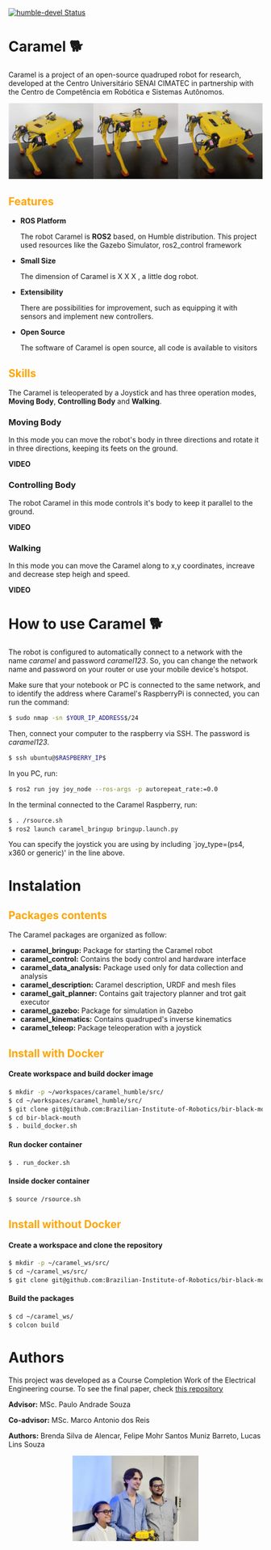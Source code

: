 [![humble-devel Status](https://github.com/ROBOTIS-GIT/turtlebot3/workflows/humble-devel/badge.svg)](https://github.com/Brazilian-Institute-of-Robotics/bir-black-mouth/tree/devel)

# **Caramel**  :dog2:
Caramel is a project of an open-source quadruped robot for research, developed at the Centro Universitário SENAI CIMATEC in partnership with the Centro de Competência em Robótica e Sistemas Autônomos.

<p align="center">
    <img src="./images/caramel-top-image.png" alt="caramel-robot" width="600"/>
</p>


## <span style="color: orange">**Features**</span>
- **ROS Platform**
   
    The robot Caramel is **ROS2** based, on Humble distribution. This project used resources like the Gazebo Simulator, ros2_control framework
- **Small Size**

    The dimension of Caramel is X X X , a little dog robot. 
- **Extensibility**

    There are possibilities for improvement, such as equipping it with sensors and implement new controllers.
- **Open Source**

    The software of Caramel is open source, all code is available to visitors

## <span style="color: orange">**Skills** </span>
The Caramel is teleoperated by a Joystick and has three operation modes, **Moving Body**, **Controlling Body** and **Walking**.

### Moving Body
In this mode you can move the robot's body in three directions and rotate it in three directions, keeping its feets on the ground.

**VIDEO**
### Controlling Body
The robot Caramel in this mode controls it's body to keep it parallel to the ground.

**VIDEO**

### Walking
In this mode you can move the Caramel along to x,y coordinates, increave and decrease step heigh and speed. 

**VIDEO**

# How to use Caramel :dog2:

The robot is configured to automatically connect to a network with the name *caramel* and password *caramel123*. So, you can change the network name and password on your router or use your mobile device's hotspot.

Make sure that your notebook or PC is connected to the same network, and to identify the address where Caramel's RaspberryPi is connected, you can run the command:

```bash
$ sudo nmap -sn $YOUR_IP_ADDRESS$/24
```

Then, connect your computer to the raspberry via SSH. The password is *caramel123*.

```bash
$ ssh ubuntu@$RASPBERRY_IP$
```

In you PC, run:
```bash
$ ros2 run joy joy_node --ros-args -p autorepeat_rate:=0.0
```

In the terminal connected to the Caramel Raspberry, run:
```bash
$ . /rsource.sh
$ ros2 launch caramel_bringup bringup.launch.py
```

You can specify the joystick you are using by including `joy_type=(ps4, x360 or generic)' in the line above.

# Instalation
## <span style="color: orange">**Packages contents** </span>
The Caramel packages are organized as follow:
- **caramel_bringup:** Package for starting the Caramel robot
- **caramel_control:** Contains the body control and hardware interface
- **caramel_data_analysis:** Package used only for data collection and analysis
- **caramel_description:** Caramel description, URDF and mesh files
- **caramel_gait_planner:** Contains gait trajectory planner and trot gait executor
- **caramel_gazebo:** Package for simulation in Gazebo
- **caramel_kinematics:** Contains quadruped's inverse kinematics
- **caramel_teleop:** Package teleoperation with a joystick 

## <span style="color: orange">**Install with Docker** </span>
#### Create workspace and build docker image
```bash
$ mkdir -p ~/workspaces/caramel_humble/src/
$ cd ~/workspaces/caramel_humble/src/
$ git clone git@github.com:Brazilian-Institute-of-Robotics/bir-black-mouth.git
$ cd bir-black-mouth
$ . build_docker.sh
```

#### Run docker container
```bash
$ . run_docker.sh
```

#### Inside docker container
```bash
$ source /rsource.sh
```

## <span style="color: orange">**Install without Docker** </span>
#### Create a workspace and clone the repository
```bash
$ mkdir -p ~/caramel_ws/src/
$ cd ~/caramel_ws/src/
$ git clone git@github.com:Brazilian-Institute-of-Robotics/bir-black-mouth.git
```

#### Build the packages
```bash
$ cd ~/caramel_ws/
$ colcon build
```

# Authors
This project was developed as a Course Completion Work of the Electrical Engineering course. To see the final paper, check [this repository](https://github.com/Brazilian-Institute-of-Robotics/bir-black-mouth-docs/tree/fix/spelling)

**Advisor:** MSc. Paulo Andrade Souza

**Co-advisor:** MSc. Marco Antonio dos Reis

**Authors:** Brenda Silva de Alencar, 
             Felipe Mohr Santos Muniz Barreto, 
             Lucas Lins Souza

<p align="center">
    <img src="./images/autors.jpeg" alt="authors" width="250"/>
</p>

